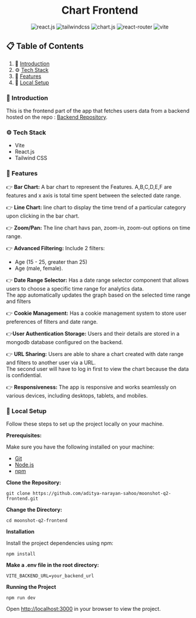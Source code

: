 <h1 align="center">Chart Frontend</h1>
<div align="center">
    <img src="https://img.shields.io/badge/-React_JS-black?style=for-the-badge&logoColor=white&logo=react&color=61DAFB" alt="react.js" />
    <img src="https://img.shields.io/badge/-Tailwind_CSS-black?style=for-the-badge&logoColor=white&logo=tailwindcss&color=06B6D4" alt="tailwindcss" />
    <img src="https://img.shields.io/badge/Chart.js-FF6384?style=for-the-badge&logo=Chart.js&logoColor=white" alt="chart.js"/>
    <img src="https://img.shields.io/badge/reactrouter-CA4245?style=for-the-badge&logo=reactrouter&logoColor=black" alt="react-router"/>
    <img src="https://img.shields.io/badge/-Vite-black?style=for-the-badge&logoColor=white&logo=vite&color=646CFF" alt="vite" />
</div>

## 📋 <a name="table">Table of Contents</a>

1. 🤖 [Introduction](#introduction)
2. ⚙️ [Tech Stack](#tech-stack)
3. 🔋 [Features](#features)
4. 🤸 [Local Setup](#setup)

### <a name="introduction">🤖 Introduction</a>

This is the frontend part of the app that fetches users data from a backend hosted on the repo : [Backend Repository](https://github.com/aditya-narayan-sahoo/moonshot-q2-backend).

### <a name="tech-stack">⚙️ Tech Stack</a>

- Vite
- React.js
- Tailwind CSS

### <a name="features">🔋 Features</a>

👉 **Bar Chart:** A bar chart to represent the Features. A,B,C,D,E,F are features and x axis is total time spent between the selected date range.

👉 **Line Chart:** line chart to display the time trend of a particular category upon clicking in the bar chart.

👉 **Zoom/Pan:** The line chart havs pan, zoom-in, zoom-out options on time range.

👉 **Advanced Filtering:** Include 2 filters:

- Age (15 - 25, greater than 25)
- Age (male, female).

👉 **Date Range Selector:** Has a date range selector component that allows users to choose a specific time range for analytics data.<br/>
The app automatically updates the graph based on the selected time range and filters

👉 **Cookie Management:** Has a cookie management system to store user preferences of filters and date range.

👉**User Authentication Storage:** Users and their details are stored in a mongodb database configured on the backend.

👉 **URL Sharing:** Users are able to share a chart created with date range and filters to another user via a URL. <br/>
The second user will have to log in first to view the chart because the data is confidential.

👉 **Responsiveness:** The app is responsive and works seamlessly on various devices, including desktops, tablets, and mobiles.

### <a name="setup">🤸 Local Setup</a>

Follow these steps to set up the project locally on your machine.

**Prerequisites:**

Make sure you have the following installed on your machine:

- [Git](https://git-scm.com/)
- [Node.js](https://nodejs.org/en)
- [npm](https://www.npmjs.com/)

**Clone the Repository:**

```
git clone https://github.com/aditya-narayan-sahoo/moonshot-q2-frontend.git
```

**Change the Directory:**

```
cd moonshot-q2-frontend
```

**Installation**

Install the project dependencies using npm:

```
npm install
```

**Make a .env file in the root directory:**

```
VITE_BACKEND_URL=your_backend_url
```

**Running the Project**

```
npm run dev
```

Open [http://localhost:3000](http://localhost:3000) in your browser to view the project.
